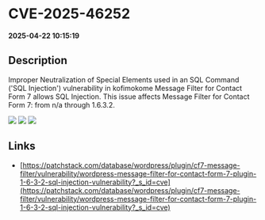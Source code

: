 # CVE-2025-46252

**2025-04-22 10:15:19**

## Description
Improper Neutralization of Special Elements used in an SQL Command ('SQL Injection') vulnerability in kofimokome Message Filter for Contact Form 7 allows SQL Injection. This issue affects Message Filter for Contact Form 7: from n/a through 1.6.3.2.

![](https://img.shields.io/static/v1?label=Score&message=7.6&color=red)
![](https://img.shields.io/static/v1?label=Severity&message=HIGH&color=red)
![](https://img.shields.io/static/v1?label=CWE&message=SQL&color=green)

## Links
- [https://patchstack.com/database/wordpress/plugin/cf7-message-filter/vulnerability/wordpress-message-filter-for-contact-form-7-plugin-1-6-3-2-sql-injection-vulnerability?_s_id=cve](https://patchstack.com/database/wordpress/plugin/cf7-message-filter/vulnerability/wordpress-message-filter-for-contact-form-7-plugin-1-6-3-2-sql-injection-vulnerability?_s_id=cve)
